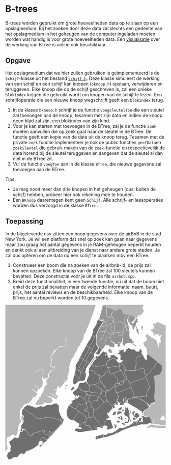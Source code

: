 # B-trees

B-trees worden gebruikt om grote hoeveelheden data op te slaan op een opslagmedium. Bij het zoeken door deze data zal slechts een gedeelte van het opslagmedium in het geheugen van de computer ingeladen moeten worden wat handig is voor grote hoeveelheden data.
Een [visualisatie](https://www.cs.usfca.edu/~galles/visualization/BTree.html) over de werking van BTree is online ook beschikbaar.

## Opgave

Het opslagmedium dat we hier zullen gebruiken is geimplementeerd is de `Schijf`-klasse uit het bestand [`schijf.h`](include/schijf.h). Deze klasse simuleert de werking van een schijf en een schijf kan knopen (`bknoop.h`) opslaan, verwijderen en teruggeven. Elke knoop die op de schijf geschreven is, zal een unieke `blokindex` krijgen die gebruikt wordt om knopen van de schijf te lezen.
Een schrijfoperatie die een nieuwe knoop wegschrijft geeft een `blokindex` terug.

1. In de klasse `bknoop.h` schrijf je de functie `voegsleuteltoe` die een sleutel zal toevoegen aan de knoop, tesamen met zijn data en indien de knoop geen blad zal zijn, een blokindex van zijn kind.
2. Voor je kan starten met toevoegen in de BTree, zal je de functie `zoek` moeten aanvullen die op zoek gaat naar de sleutel in de BTree. De functie geeft een kopie van de data uit de knoop terug. Tesamen met de private `zoek` functie implementeer je ook de public functies `geefData`en `zoekSleutel` die gebruik maken van de `zoek`-functie en respectievelijk de data horend bij de sleutel teruggeven en aangeven dat de sleutel al dan niet in de BTree zit.
3. Vul de functie `voegToe` aan in de klasse `BTree`, die nieuwe gegevens zal toevoegen aan de BTree.

Tips:

* Je mag nooit meer dan drie knopen in het geheugen (dus: buiten de schijf) hebben, probeer hier ook rekening mee te houden.
* Een `BKnoop` daarentegen kent geen `Schijf`. Alle schrijf- en leesoperaties worden dus verzorgd in de klasse `BTree`.

## Toepassing

In de bijgeleverde csv zitten een hoop gegevens over de airBnB in de stad New York. Je wil een platform dat snel op zoek kan gaan naar gegevens maar zou graag het aantal gegevens in je RAM-geheugen beperkt houden en denkt ook al aan uitbreiding van je dienst naar andere grote steden. Je zal dus opteren om de data op een schijf te plaatsen mbv een BTree.

1. Construeer een boom die na zoeken van de airbnb-id, de prijs zal kunnen opzoeken. Elke knoop van de BTree zal 100 sleutels kunnen bevatten. Deze constructie voor je uit in de file `airbnb.cpp`.
2. Breid deze functionaliteit, in een tweede functie, nu uit dat de boom niet enkel de prijs zal bevatten maar de volgende informatie: naam, buurt, prijs, het aantal reviews en de beschikbaarheid. Elke knoop van de BTree zal nu beperkt worden tot 10 gegevens.

![New York](figuren/New_York_City.png)
